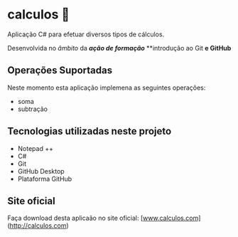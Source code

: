 # calculos :1234:
 Aplicação C# para efetuar diversos tipos de cálculos.
 
Desenvolvida no *âmbito* da **_ação de formação_** **introdução ao Git
**e GitHub**

## Operações Suportadas

Neste momento esta aplicação implemena as seguintes operações:

- soma
- subtração
 
## Tecnologias utilizadas neste projeto

- Notepad ++
- C#
- Git
- GitHub Desktop
- Plataforma GitHub

## Site oficial

Faça download desta aplicaão no site oficial: [www.calculos.com] 
(http://calculos.com)
